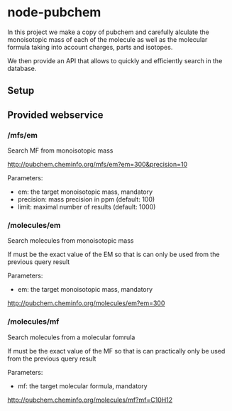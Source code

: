 # node-pubchem

In this project we make a copy of pubchem and carefully alculate the monoisotopic mass of each of the molecule as well as the molecular formula taking into account charges, parts and isotopes.

We then provide an API that allows to quickly and efficiently search in the database.

## Setup

## Provided webservice

### /mfs/em

Search MF from monoisotopic mass

http://pubchem.cheminfo.org/mfs/em?em=300&precision=10

Parameters:

- em: the target monoisotopic mass, mandatory
- precision: mass precision in ppm (default: 100)
- limit: maximal number of results (default: 1000)

### /molecules/em

Search molecules from monoisotopic mass

If must be the exact value of the EM so that is can only be used from the previous query result

Parameters:

- em: the target monoisotopic mass, mandatory

http://pubchem.cheminfo.org/molecules/em?em=300

### /molecules/mf

Search molecules from a molecular fomrula

If must be the exact value of the MF so that is can practically only be used from the previous query result

Parameters:

- mf: the target molecular formula, mandatory

http://pubchem.cheminfo.org/molecules/mf?mf=C10H12

